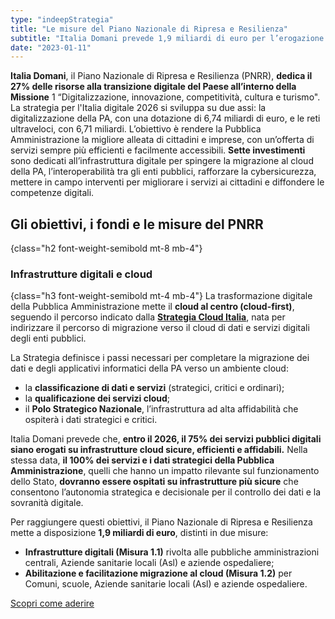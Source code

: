 ```yaml
---
type: "indeepStrategia"
title: "Le misure del Piano Nazionale di Ripresa e Resilienza"
subtitle: "Italia Domani prevede 1,9 miliardi di euro per l’erogazione di servizi pubblici digitali su infrastrutture cloud sicure, efficienti e affidabili."
date: "2023-01-11"
---
```


**Italia Domani**, il Piano Nazionale di Ripresa e Resilienza (PNRR), **dedica il 27% delle risorse alla transizione digitale del Paese all’interno della Missione** 1 “Digitalizzazione, innovazione, competitività, cultura e turismo". La strategia per l'Italia digitale 2026 si sviluppa su due assi: la digitalizzazione della PA, con una dotazione di 6,74 miliardi di euro, e le reti ultraveloci, con 6,71 miliardi.
L’obiettivo è rendere la Pubblica Amministrazione la migliore alleata di cittadini e imprese, con un’offerta di servizi sempre più efficienti e facilmente accessibili. **Sette investimenti** sono dedicati all’infrastruttura digitale per spingere la migrazione al cloud della PA, l’interoperabilità tra gli enti pubblici, rafforzare la cybersicurezza, mettere in campo interventi per migliorare i servizi ai cittadini e diffondere le competenze digitali.

## Gli obiettivi, i fondi e le misure del PNRR
{class="h2 font-weight-semibold mt-8 mb-4"}

### Infrastrutture digitali e cloud
{class="h3 font-weight-semibold mt-4 mb-4"}
La trasformazione digitale della Pubblica Amministrazione mette il **cloud al centro (cloud-first)**, seguendo il percorso indicato dalla [**Strategia Cloud Italia**](/strategia-cloud-pa), nata per indirizzare il percorso di migrazione verso il cloud di dati e servizi digitali degli enti pubblici.

La Strategia definisce i passi necessari per completare la migrazione dei dati e degli applicativi informatici della PA verso un ambiente cloud: 
- la **classificazione di dati e servizi** (strategici, critici e ordinari);
- la **qualificazione dei servizi cloud**; 
- il **Polo Strategico Nazionale**, l’infrastruttura ad alta affidabilità che ospiterà i dati strategici e critici.

Italia Domani prevede che, **entro il 2026, il 75% dei servizi pubblici digitali siano erogati su infrastrutture cloud sicure, efficienti e affidabili.** Nella stessa data, **il 100% dei servizi e i dati strategici della Pubblica Amministrazione**, quelli che hanno un impatto rilevante sul funzionamento dello Stato, **dovranno essere ospitati su infrastrutture più sicure** che consentono l’autonomia strategica e decisionale per il controllo dei dati e la sovranità digitale.

Per raggiungere questi obiettivi, il Piano Nazionale di Ripresa e Resilienza mette a disposizione **1,9 miliardi di euro**, distinti in due misure:
- **Infrastrutture digitali (Misura 1.1)** rivolta alle pubbliche amministrazioni centrali, Aziende sanitarie locali (Asl) e aziende ospedaliere;
- **Abilitazione e facilitazione migrazione al cloud (Misura 1.2)** per Comuni, scuole, Aziende sanitarie locali (Asl) e aziende ospedaliere.

<div class="col-12 text-center mt-3 mb-5">
<a href="/programma-abilitazione-cloud/candidarsi-agli-avvisi-del-pnrr" class="btn btn-primary" target="_blank">Scopri come aderire</a>
</div>